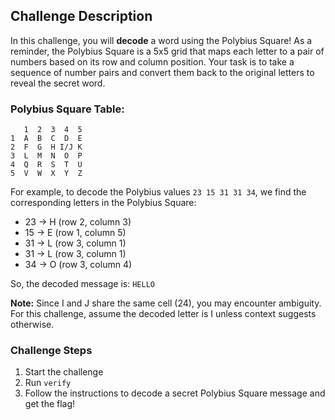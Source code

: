 ## Challenge Description
In this challenge, you will **decode** a word using the Polybius Square! As a reminder, the Polybius Square is a 5x5 grid that maps each letter to a pair of numbers based on its row and column position. Your task is to take a sequence of number pairs and convert them back to the original letters to reveal the secret word.

### Polybius Square Table:
```
   1  2  3  4  5
1  A  B  C  D  E
2  F  G  H I/J K
3  L  M  N  O  P
4  Q  R  S  T  U
5  V  W  X  Y  Z
```

For example, to decode the Polybius values `23 15 31 31 34`, we find the corresponding letters in the Polybius Square:
- 23 → H (row 2, column 3)
- 15 → E (row 1, column 5)
- 31 → L (row 3, column 1)
- 31 → L (row 3, column 1)
- 34 → O (row 3, column 4)

So, the decoded message is: `HELLO`

**Note:** Since I and J share the same cell (24), you may encounter ambiguity. For this challenge, assume the decoded letter is I unless context suggests otherwise.

### Challenge Steps
1. Start the challenge
2. Run `verify`
3. Follow the instructions to decode a secret Polybius Square message and get the flag!
